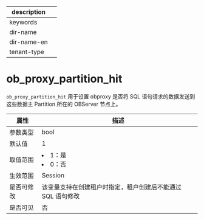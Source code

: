 |description||
|---|---|
|keywords||
|dir-name||
|dir-name-en||
|tenant-type||

# ob_proxy_partition_hit

`ob_proxy_partition_hit` 用于设置 obproxy 是否将 SQL 语句请求的数据发送到这些数据主 Partition 所在的 OBServer 节点上。

| **属性** |                                               **描述**                                                |
|--------|-----------------------------------------------------------------------------------------------------|
| 参数类型   | bool             |
| 默认值    | 1                |
| 取值范围   | <li> 1：是   <li> 0：否    |
| 生效范围   | Session          |
| 是否可修改  | 该变量支持在创建租户时指定，租户创建后不能通过 SQL 语句修改                                                                    |
| 是否可见   | 否                |
